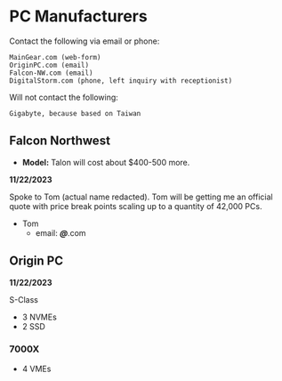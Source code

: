 # PC Manufacturers
Contact the following via email or phone:

    MainGear.com (web-form)
    OriginPC.com (email)
    Falcon-NW.com (email)
    DigitalStorm.com (phone, left inquiry with receptionist)


Will not contact the following:

    Gigabyte, because based on Taiwan


## Falcon Northwest


* **Model:** Talon will cost about $400-500 more.

**11/22/2023**

Spoke to Tom (actual name redacted). Tom will be getting me an official quote with price break points scaling up to a quantity of 42,000 PCs.

* Tom 
	- email: ***@***.com


## Origin PC

**11/22/2023**

S-Class

* 3 NVMEs
* 2 SSD

### 7000X

* 4 VMEs

